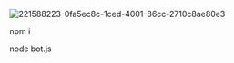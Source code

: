![221588223-0fa5ec8c-1ced-4001-86cc-2710c8ae80e3](https://user-images.githubusercontent.com/68690911/222459366-be12cbb4-0b86-46ea-a7d9-5c8a5d309457.gif)

npm i

node bot.js
